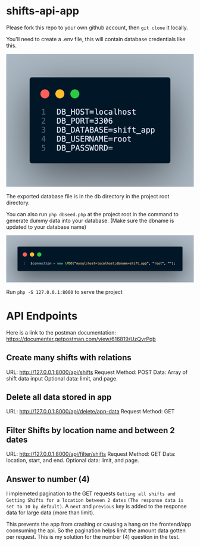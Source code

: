 # shifts-api-app

Please fork this repo to your own github account, then `git clone` it
locally.

You'll need to create a .env file, this will contain database credentials like this.

![Screenshot](docs/images/env.png)

The exported database file is in the db directory in the project root directory.

You can also run `php dbseed.php` at the project root in the command to generate dummy data into your database. (Make sure the dbname is updated to your database name)

![Screenshot](docs/images/update_db_name.png)

Run `php -S 127.0.0.1:8000` to serve the project

# API Endpoints

Here is a link to the postman documentation:
https://documenter.getpostman.com/view/616819/UzQvrPqb

## Create many shifts with relations
URL: http://127.0.0.1:8000/api/shifts
Request Method: POST
Data: Array of shift data input
Optional data: limit, and page. 

## Delete all data stored in app
URL: http://127.0.0.1:8000/api/delete/app-data
Request Method: GET

## Filter Shifts by location name and between 2 dates
URL: http://127.0.0.1:8000/api/filter/shifts
Request Method: GET
Data: location, start, and end. 
Optional data: limit, and page. 

## Answer to number (4)
I implemeted pagination to the GET requests `Getting all shifts and Getting Shifts for a location between 2 dates`
`(The response data is set to 10 by default)`.
A `next` and `previous` key is added to the response data for large data (more than limit). 
 
This prevents the app from crashing or causing a hang on the frontend/app coonsuming the api. So the pagination helps limit the amount data gotten per request.
This is my solution for the number (4) question in the test.
